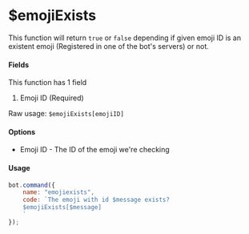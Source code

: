 # $emojiExists

This function will return `true` or `false` depending if given emoji ID is an existent emoji (Registered in one of the bot's servers) or not.

#### Fields

This function has 1 field

1. Emoji ID (Required)

Raw usage: `$emojiExists[emojiID]`

#### Options

* Emoji ID - The ID of the emoji we're checking

#### Usage

```javascript
bot.command({
    name: "emojiexists",
    code: `The emoji with id $message exists?
    $emojiExists[$message]
    `
});
```
